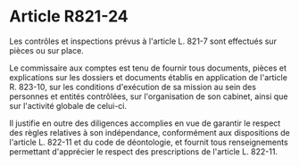 # Article R821-24

Les contrôles et inspections prévus à l'article L. 821-7 sont effectués sur pièces ou sur place.

Le commissaire aux comptes est tenu de fournir tous documents, pièces et explications sur les dossiers et documents établis en application de l'article R. 823-10, sur les conditions d'exécution de sa mission au sein des personnes et entités contrôlées, sur l'organisation de son cabinet, ainsi que sur l'activité globale de celui-ci.

Il justifie en outre des diligences accomplies en vue de garantir le respect des règles relatives à son indépendance, conformément aux dispositions de l'article L. 822-11 et du code de déontologie, et fournit tous renseignements permettant d'apprécier le respect des prescriptions de l'article L. 822-11.
